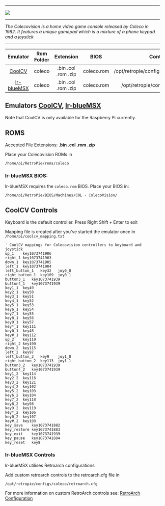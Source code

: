 ***
![](https://upload.wikimedia.org/wikipedia/en/thumb/9/9a/COLECO_VISION_LOGO.svg/782px-COLECO_VISION_LOGO.svg.png)
***
_The Colecovision is a home video game console released by Coleco in 1982. It features a unique gamepad which is a mixture of  a phone keypad and a joystick_
***

| Emulator | Rom Folder | Extension | BIOS |  Controller Config |
| :---: | :---: | :---: | :---: | :---: |
| [CoolCV](http://atariage.com/forums/topic/240800-coolcv-emulator-for-mac-os-x-linux-windows-and-raspberry/page-1) | coleco  | .bin .col .rom .zip | coleco.rom | /opt/retropie/configs/coleco/coolcv_mapping.txt |
| [lr-blueMSX](https://github.com/libretro/blueMSX-libretro) | coleco  | .bin .col .rom .zip | coleco.rom | /opt/retropie/configs/coleco/retroarch.cfg |

## Emulators [CoolCV](http://atariage.com/forums/topic/240800-coolcv-emulator-for-mac-os-x-linux-windows-and-raspberry/page-1), [lr-blueMSX](https://github.com/libretro/blueMSX-libretro)

Note that CoolCV is only available for the Raspberry Pi currently.

## ROMS

Accepted File Extensions: **.bin .col .rom .zip**

Place your Colecovision ROMs in
```
/home/pi/RetroPie/roms/coleco
```


### lr-blueMSX BIOS:

lr-blueMSX requires the `coleco.rom` BIOS. Place your BIOS in:
```
/home/pi/RetroPie/BIOS/Machines/COL - ColecoVision/
```

## CoolCV Controls

Keyboard is the default controller. Press Right Shift + Enter to exit

Mapping file is created after you've started the emulator once in `/home/pi/coolcv_mapping.txt`

```
' CoolCV mappings for Colecovision controllers to keyboard and joystick
up_1	key1073741906
right_1	key1073741903
down_1	key1073741905
left_1	key1073741904
left_button_1	key32	joy0_0
right_button_1	key109	joy0_1
button3_1	key1073741939
button4_1	key1073741939
key1_1	key49
key2_1	key50
key3_1	key51
key4_1	key52
key5_1	key53
key6_1	key54
key7_1	key55
key8_1	key56
key9_1	key57
key*_1	key111
key0_1	key48
key#_1	key112
up_2	key119
right_2	key100
down_2	key115
left_2	key97
left_button_2	key9	joy1_0
right_button_2	key113	joy1_1
button3_2	key1073741939
button4_2	key1073741939
key1_2	key114
key2_2	key116
key3_2	key121
key4_2	key102
key5_2	key103
key6_2	key104
key7_2	key118
key8_2	key98
key9_2	key110
key*_2	key106
key0_2	key107
key#_2	key108
key_save	key1073741882
key_restore	key1073741883
key_exit	key1073741939
key_pause	key1073741884
key_reset	key8
```

### lr-blueMSX Controls

lr-blueMSX utilises Retroarch configurations

Add custom retroarch controls to the retroarch.cfg file in
```shell
/opt/retropie/configs/coleco/retroarch.cfg
```
For more information on custom RetroArch controls see: [RetroArch Configuration](RetroArch-Configuration)

